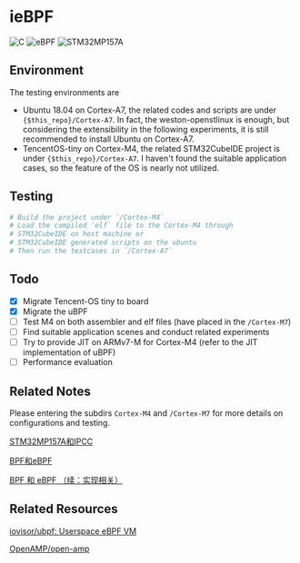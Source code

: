 # ieBPF

![C](https://img.shields.io/badge/language-C-orange.svg)
![eBPF](https://img.shields.io/badge/IoT-eBPF-blue.svg)
![STM32MP157A](https://img.shields.io/badge/board-STM32MP157A-yellow.svg)

## Environment

The testing environments are

- Ubuntu 18.04 on Cortex-A7, the related codes and scripts are under `{$this_repo}/Cortex-A7`.  In fact, the weston-openstlinux is enough, but considering the extensibility in the following experiments, it is still recommended to install Ubuntu on Cortex-A7.
- TencentOS-tiny on Cortex-M4, the related STM32CubeIDE project is under `{$this_repo}/Cortex-A7`. I haven't found the suitable application cases, so the feature of the OS is nearly not utilized. 

## Testing

```bash
# Build the project under `/Cortex-M4`
# Load the compiled `elf` file to the Cortex-M4 through 
# STM32CubeIDE on host machine or 
# STM32CubeIDE generated scripts on the ubuntu
# Then run the testcases in `/Cortex-A7` 
```

## Todo
- [x] Migrate Tencent-OS tiny to board 
- [x] Migrate the uBPF  
- [ ] Test M4 on both assembler and elf files (have placed in the `/Cortex-M7`)
- [ ] Find suitable application scenes and conduct related experiments
- [ ] Try to provide  JIT on ARMv7-M for Cortex-M4 (refer to the JIT implementation of uBPF)
- [ ] Performance evaluation 

## Related Notes
Please entering the subdirs `Cortex-M4` and  `/Cortex-M7` for more details on configurations and testing.

[STM32MP157A和IPCC](https://forsworns.github.io/zh/blogs/20210223/)

[BPF和eBPF](https://forsworns.github.io/zh/blogs/20210311/)

[BPF 和 eBPF （续：实现相关）](https://forsworns.github.io/zh/blogs/20210329/)

## Related Resources

[iovisor/ubpf: Userspace eBPF VM ](https://github.com/iovisor/ubpf)

[OpenAMP/open-amp](https://github.com/OpenAMP/open-amp)

